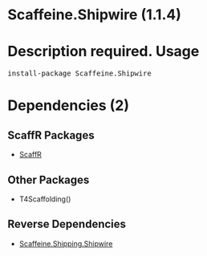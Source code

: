 ﻿Scaffeine.Shipwire (1.1.4)
======
Description required.
Usage
======
<pre>install-package Scaffeine.Shipwire</pre>
Dependencies (2)
=====

ScaffR Packages
------
* [ScaffR](https://github.com/wcpro/ScaffR/tree/master/src/ScaffR)

Other Packages
------
* T4Scaffolding()

Reverse Dependencies
-----
* [Scaffeine.Shipping.Shipwire](https://github.com/wcpro/scaffeine/tree/master/src/Scaffeine.Shipping.Shipwire)
